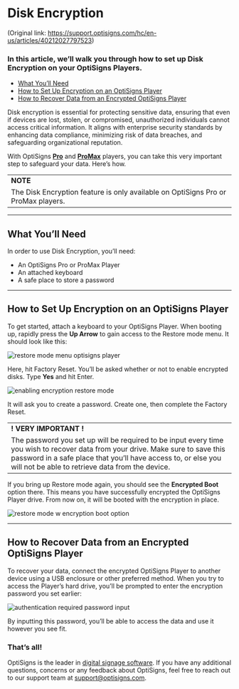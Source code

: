 # Disk Encryption

(Original link: https://support.optisigns.com/hc/en-us/articles/40212027797523)

### In this article, we’ll walk you through how to set up Disk Encryption on your OptiSigns Players.

* [What You’ll Need](#WhatYouNeed)
* [How to Set Up Encryption on an OptiSigns Player](#EncryptionSetup)
* [How to Recover Data from an Encrypted OptiSigns Player](#RecoverData)

Disk encryption is essential for protecting sensitive data, ensuring that even if devices are lost, stolen, or compromised, unauthorized individuals cannot access critical information. It aligns with enterprise security standards by enhancing data compliance, minimizing risk of data breaches, and safeguarding organizational reputation.

With OptiSigns [**Pro**](https://shop.optisigns.com/collections/shop-page/products/optisigns-digital-signage-player) and [**ProMax**](https://shop.optisigns.com/products/optisigns-promax-signage-player?_pos=1&_sid=5d9445a9c&_ss=r) players, you can take this very important step to safeguard your data. Here’s how.

|  |
| --- |
| **NOTE** |
| The Disk Encryption feature is only available on OptiSigns Pro or ProMax players. |

---

## What You’ll Need

In order to use Disk Encryption, you’ll need:

* An OptiSigns Pro or ProMax Player
* An attached keyboard
* A safe place to store a password

---

## How to Set Up Encryption on an OptiSigns Player

To get started, attach a keyboard to your OptiSigns Player. When booting up, rapidly press the **Up Arrow** to gain access to the Restore mode menu. It should look like this:

![restore mode menu optisigns player](https://support.optisigns.com/hc/article_attachments/40212059658387 "ApplicationFrameHost_DOBZcmN4V9.png")

Here, hit Factory Reset. You’ll be asked whether or not to enable encrypted disks. Type **Yes** and hit Enter.

![enabling encryption restore mode](https://support.optisigns.com/hc/article_attachments/40212059660051 "ApplicationFrameHost_BNOVLclemr.png")

It will ask you to create a password. Create one, then complete the Factory Reset.

|  |
| --- |
| **! VERY IMPORTANT !** |
| The password you set up will be required to be input every time you wish to recover data from your drive. Make sure to save this password in a safe place that you’ll have access to, or else you will not be able to retrieve data from the device. |

If you bring up Restore mode again, you should see the **Encrypted Boot** option there. This means you have successfully encrypted the OptiSigns Player drive. From now on, it will be booted with the encryption in place.

![restore mode w encryption boot option](https://support.optisigns.com/hc/article_attachments/40212059661971 "ApplicationFrameHost_ZtzOXLbr6Q.png")

---

## How to Recover Data from an Encrypted OptiSigns Player

To recover your data, connect the encrypted OptiSigns Player to another device using a USB enclosure or other preferred method. When you try to access the Player’s hard drive, you’ll be prompted to enter the encryption password you set earlier:

![authentication required password input](https://support.optisigns.com/hc/article_attachments/40212027794067)

By inputting this password, you’ll be able to access the data and use it however you see fit.

### That’s all!

OptiSigns is the leader in [digital signage software](https://www.optisigns.com/). If you have any additional questions, concerns or any feedback about OptiSigns, feel free to reach out to our support team at [support@optisigns.com](mailto:support@optisigns.com).